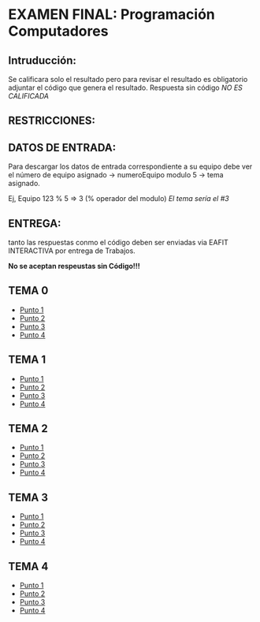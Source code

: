 # EXAMEN FINAL: Programación Computadores

## Intruducción:

Se calificara solo el resultado pero para revisar el resultado es obligatorio adjuntar el código que genera el resultado.
Respuesta sin código *NO ES CALIFICADA*

## RESTRICCIONES:


## DATOS DE ENTRADA:

Para descargar los datos de entrada correspondiente a su equipo debe ver el
número de equipo asignado -> numeroEquipo modulo 5 -> tema asignado.

Ej, Equipo 123 % 5 => 3   (% operador del modulo)
*El tema sería el #3*


## ENTREGA:

tanto las respuestas conmo el código deben ser enviadas via EAFIT INTERACTIVA
por entrega de Trabajos.

__**No se aceptan respeustas sin Código!!!**__

## TEMA 0
* [Punto 1](A/punto1.m)
* [Punto 2](punto2.txt)
* [Punto 3](punto3.txt)
* [Punto 4](punto4.txt)

## TEMA 1
* [Punto 1](B/punto1.m)
* [Punto 2](punto2.txt)
* [Punto 3](punto3.txt)
* [Punto 4](punto4.txt)

## TEMA 2
* [Punto 1](C/punto1.m)
* [Punto 2](punto2.txt)
* [Punto 3](punto3.txt)
* [Punto 4](punto4.txt)

## TEMA 3
* [Punto 1](D/punto1.m)
* [Punto 2](punto2.txt)
* [Punto 3](punto3.txt)
* [Punto 4](punto4.txt)

## TEMA 4
* [Punto 1](E/punto1.m)
* [Punto 2](punto2.txt)
* [Punto 3](punto3.txt)
* [Punto 4](punto4.txt)
